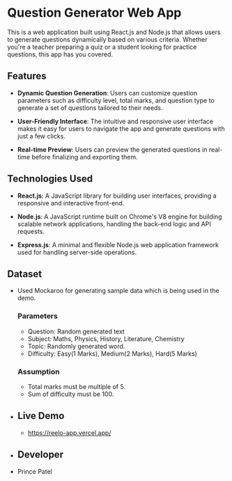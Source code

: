 # Question Generator Web App

This is a web application built using React.js and Node.js that allows users to generate questions dynamically based on various criteria. Whether you're a teacher preparing a quiz or a student looking for practice questions, this app has you covered.


## Features

- **Dynamic Question Generation**: Users can customize question parameters such as difficulty level, total marks, and question type to generate a set of questions tailored to their needs.

- **User-Friendly Interface**: The intuitive and responsive user interface makes it easy for users to navigate the app and generate questions with just a few clicks.

- **Real-time Preview**: Users can preview the generated questions in real-time before finalizing and exporting them.

## Technologies Used

- **React.js**: A JavaScript library for building user interfaces, providing a responsive and interactive front-end.

- **Node.js**: A JavaScript runtime built on Chrome's V8 engine for building scalable network applications, handling the back-end logic and API requests.

- **Express.js**: A minimal and flexible Node.js web application framework used for handling server-side operations.

## Dataset

- Used Mockaroo for generating sample data which is being used in the demo.
   ### Parameters
    - Question: Random generated text
    - Subject: Maths, Physics, History, Literature, Chemistry
    - Topic: Randomly generated word.
    - Difficulty: Easy(1 Marks), Medium(2 Marks), Hard(5 Marks)
   ### Assumption
    - Total marks must be multiple of 5.
    - Sum of difficulty must be 100.
- ## Live Demo

  - https://reelo-app.vercel.app/
 
- ## Developer
- Prince Patel
